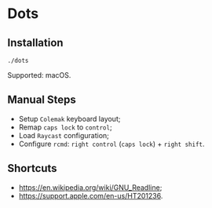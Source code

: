 # Dots

## Installation

```shell
./dots
```

Supported: macOS.

## Manual Steps

- Setup `Colemak` keyboard layout;
- Remap `caps lock` to `control`;
- Load `Raycast` configuration;
- Configure `rcmd`: `right control` (`caps lock`) + `right shift`.

## Shortcuts

- <https://en.wikipedia.org/wiki/GNU_Readline>;
- <https://support.apple.com/en-us/HT201236>.
